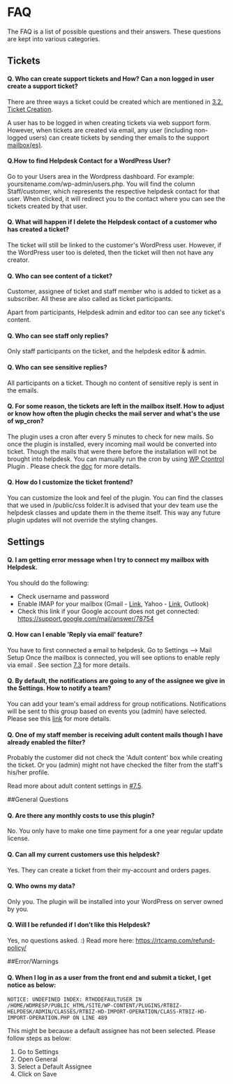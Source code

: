 # FAQ

The FAQ is a list of possible questions and their answers. These questions are kept into various categories.

## Tickets

#### Q. Who can create support tickets and How? Can a non logged in user create a support ticket?

There are three ways a ticket could be created which are mentioned in [3.2. Ticket Creation](http://docs.rtcamp.com/rtbiz/helpdesk/admin/tickets/ticket_creation.html).

A user has to be logged in when creating tickets via web support form. However, when tickets are created via email, any user (including non-logged users) can create tickets by sending ther emails to the support [mailbox(es)](http://docs.rtcamp.com/rtbiz/helpdesk/admin/mailbox/mail_setup.html).


#### Q.How to find Helpdesk Contact for a WordPress User?

Go to your Users area in the Wordpress dashboard. For example: yoursitename.com/wp-admin/users.php. You will find the column Staff/customer, which represents the respective helpdesk contact for that user. When clicked, it will redirect you to the contact where you can see the tickets created by that user.


#### Q. What will happen if I delete the Helpdesk contact of a customer who has created a ticket?

The ticket will still be linked to the customer's WordPress user. However, if the WordPress user too is deleted, then the ticket will then not have any creator.

#### Q. Who can see content of a ticket?

Customer, assignee of ticket and staff member who is added to ticket as a subscriber. All these are also called as ticket participants.

Apart from participants, Helpdesk admin and editor too can see any ticket's content.


#### Q. Who can see staff only replies?

Only staff participants on the ticket, and the helpdesk editor & admin.

#### Q. Who can see sensitive replies?

All participants on a ticket. Though no content of sensitive reply is sent in the emails.



#### Q. For some reason, the tickets are left in the mailbox itself. How to adjust or know how often the plugin checks the mail server and what's the use of wp_cron?

The plugin uses a cron after every 5 minutes to check for new mails. So once the plugin is installed, every incoming mail would be converted into ticket. Though the mails that were there before the installation will not be brought into helpdesk.
You can manually run the cron by using [WP Crontrol](https://wordpress.org/plugins/wp-crontrol/ ) Plugin .
Please check the  [doc](http://docs.rtcamp.com/rtbiz/helpdesk/admin/wpcron/index.html) for more details.

#### Q. How do I customize the ticket frontend?

You can customize the look and feel of the plugin.
You can find the classes that we used in /public/css folder.It is advised that your dev team use the helpdesk classes and update them in the theme itself. This way any future plugin updates will not override the styling changes.


## Settings

#### Q. I am getting error message when I try to connect my mailbox with Helpdesk.

You should do the following:
* Check username and password
* Enable IMAP for your mailbox (Gmail - [Link](https://support.google.com/mail/troubleshooter/1668960), Yahoo - [Link](https://help.yahoo.com/kb/mobile/imap%C2%A0settings-yahoo-mail-sln4075.html), Outlook)
* Check this link if your Google account does not get connected: https://support.google.com/mail/answer/78754

#### Q. How can I enable 'Reply via email' feature?

You have to first connected a email to helpdesk. Go to Settings --> Mail Setup
Once the mailbox is connected, you will see options to enable reply via email .
See section [7.3](http://docs.rtcamp.com/rtbiz/helpdesk/admin/mailbox/mail_setup.html#3-reply-via-email) for more details.

#### Q. By default, the notifications are going to any of the assignee we give in the Settings. How to notify a team?

You can add your team's email address for group notifications. Notifications will be sent to this group based on events you (admin) have selected.
Please see this [link](http://docs.rtcamp.com/rtbiz/helpdesk/admin/mailbox/notification_email_setup.html) for more details.

#### Q. One of my staff member is receiving adult content mails though I have already enabled the filter?

Probably the customer did not check the 'Adult content' box while creating the ticket.
Or you (admin) might not have checked the filter from the staff's his/her profile.

Read more about adult content settings in [#7.5](http://docs.rtcamp.com/rtbiz/helpdesk/admin/mailbox/advanced_settings.html#3-adult-content-filter).





##General Questions
#### Q. Are there any monthly costs to use this plugin?

No. You only have to make one time payment for a one year regular update license.

#### Q. Can all my current customers use this helpdesk?

Yes. They can create a ticket from their my-account and orders pages.

#### Q. Who owns my data?

Only you. The plugin will be installed into your WordPress on server owned by you.

#### Q. Will I be refunded if I don’t like this Helpdesk?

Yes, no questions asked. :)
Read more here: https://rtcamp.com/refund-policy/


##Error/Warnings
#### Q. When I log in as a user from the front end and submit a ticket, I get notice as below: 

```NOTICE: UNDEFINED INDEX: RTHDDEFAULTUSER IN /HOME/WDMRESP/PUBLIC_HTML/SITE/WP-CONTENT/PLUGINS/RTBIZ-HELPDESK/ADMIN/CLASSES/RTBIZ-HD-IMPORT-OPERATION/CLASS-RTBIZ-HD-IMPORT-OPERATION.PHP ON LINE 489```

This might be because a default assignee has not been selected. Please follow steps as below:

1. Go to Settings
2. Open General
3. Select a Default Assignee
4. Click on Save
